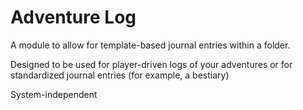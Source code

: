 # Adventure Log

A module to allow for template-based journal entries within a folder.

Designed to be used for player-driven logs of your adventures or for standardized journal entries (for example, a bestiary)

System-independent
